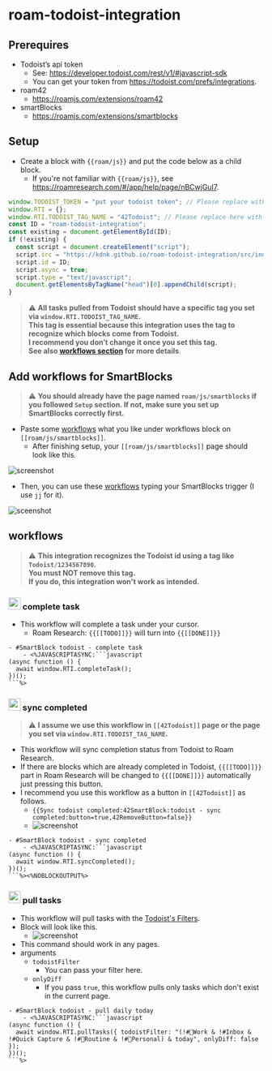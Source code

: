 # roam-todoist-integration

## Prerequires

- Todoist’s api token
  - See: https://developer.todoist.com/rest/v1/#javascript-sdk
  - You can get your token from https://todoist.com/prefs/integrations.
- roam42
  - https://roamjs.com/extensions/roam42
- smartBlocks
  - https://roamjs.com/extensions/smartblocks

## Setup

- Create a block with `{{roam/js}}` and put the code below as a child block.
  - If you're not familiar with `{{roam/js}}`, see https://roamresearch.com/#/app/help/page/nBCwjGuI7.

```javascript
window.TODOIST_TOKEN = "put your todoist token"; // Please replace with your token
window.RTI = {};
window.RTI.TODOIST_TAG_NAME = "42Todoist"; // Please replace here with any tags what you want to use for this integration.
const ID = "roam-todoist-integration";
const existing = document.getElementById(ID);
if (!existing) {
  const script = document.createElement("script");
  script.src = "https://kdnk.github.io/roam-todoist-integration/src/index.js";
  script.id = ID;
  script.async = true;
  script.type = "text/javascript";
  document.getElementsByTagName("head")[0].appendChild(script);
}
```

> :warning: **All tasks pulled from Todoist should have a specific tag you set via `window.RTI.TODOIST_TAG_NAME`.**  
> **This tag is essential because this integration uses the tag to recognize which blocks come from Todoist.**  
> **I recommend you don’t change it once you set this tag.**  
> **See also [workflows section](https://github.com/kdnk/roam-todoist-integration/blob/main/README.md#workflows) for more details**. 


## Add workflows for SmartBlocks

> :warning: **You should already have the page named `roam/js/smartblocks` if you followed `Setup` section.
> If not, make sure you set up SmartBlocks correctly first.**


- Paste some [workflows](https://github.com/kdnk/roam-todoist-integration#workflows) what you like under workflows block on `[[roam/js/smartblocks]]`.
  - After finishing setup, your `[[roam/js/smartblocks]]` page should look like this.

![screenshot](https://user-images.githubusercontent.com/15260226/150348953-ceb7f670-450f-4673-8b01-0e1eac29fda6.png)

- Then, you can use these [workflows](https://github.com/kdnk/roam-todoist-integration#workflows) typing your SmartBlocks trigger (I use `jj` for it).


![sceenshot](https://user-images.githubusercontent.com/15260226/150341510-a15a0025-2646-43aa-ba03-81fe5af13579.png)


## workflows

> :warning: **This integration recognizes the Todoist id using a tag like `Todoist/1234567890`.**  
> **You must NOT remove this tag.**  
> **If you do, this integration won't work as intended.**  



### <img width="24px" src="https://user-images.githubusercontent.com/15260226/150349798-b326f4fa-7d66-48ed-bdca-ee6bd1885765.png" /> complete task
- This workflow will complete a task under your cursor.
  - Roam Research: `{{[[TODO]]}}` will turn into `{{[[DONE]]}}`

```
- #SmartBlock todoist - complete task
    - <%JAVASCRIPTASYNC:```javascript
(async function () {
  await window.RTI.completeTask();
})();
```%>
```

### <img width="24px" src="https://user-images.githubusercontent.com/15260226/150349798-b326f4fa-7d66-48ed-bdca-ee6bd1885765.png" /> sync completed
> :warning: **I assume we use this workflow in `[[42Todoist]]` page or the page you set via `window.RTI.TODOIST_TAG_NAME`.**  

- This workflow will sync completion status from Todoist to Roam Research.
- If there are blocks which are already completed in Todoist, `{{[[TODO]]}}` part in Roam Research will be changed to `{{[[DONE]]}}` automatically just pressing this button.
- I recommend you use this workflow as a button in `[[42Todoist]]` as follows.
  - `{{Sync todoist completed:42SmartBlock:todoist - sync completed:button=true,42RemoveButton=false}}`
  - ![screenshot](https://user-images.githubusercontent.com/15260226/150343120-6a0da186-8501-43b4-b488-54a2cca1aff0.png)

```
- #SmartBlock todoist - sync completed
    - <%JAVASCRIPTASYNC:```javascript
(async function () {
  await window.RTI.syncCompleted();
})();
```%><%NOBLOCKOUTPUT%>
```

### <img width="24px" src="https://user-images.githubusercontent.com/15260226/150349798-b326f4fa-7d66-48ed-bdca-ee6bd1885765.png" /> pull tasks
- This workflow will pull tasks with the [Todoist's Filters](https://todoist.com/help/articles/introduction-to-filters).
- Block will look like this.
  - ![screenshot](https://user-images.githubusercontent.com/15260226/150348701-c2dba704-103a-4194-944e-4d51a6ed468b.png)
- This command should work in any pages.
- arguments
  - `todoistFilter`
    - You can pass your filter here.
  - `onlyDiff`
    - If you pass `true`, this workflow pulls only tasks which don't exist in the current page.
```
- #SmartBlock todoist - pull daily today
    - <%JAVASCRIPTASYNC:```javascript
(async function () {
  await window.RTI.pullTasks({ todoistFilter: "(!#🔨Work & !#Inbox & !#Quick Capture & !#🧘Routine & !#🦒Personal) & today", onlyDiff: false });
})();
```%>
```






